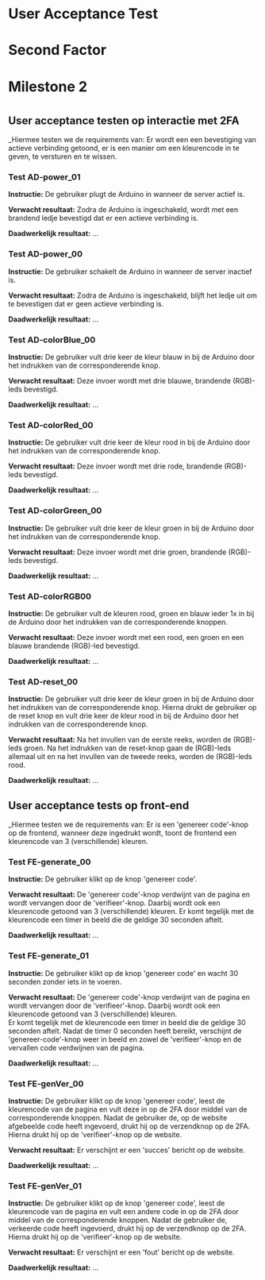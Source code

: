 # User Acceptance Test

# Second Factor

# Milestone 2

#

## User acceptance testen op interactie met 2FA
_Hiermee testen we de requirements van: Er wordt een een bevestiging van actieve verbinding getoond, er is een manier om een kleurencode in te geven, te versturen en te wissen.

### Test AD-power_01

**Instructie:**
De gebruiker plugt de Arduino in wanneer de server actief is. 

**Verwacht resultaat:**
Zodra de Arduino is ingeschakeld, wordt met een brandend ledje bevestigd dat er een actieve verbinding is. 

**Daadwerkelijk resultaat:**
...


### Test AD-power_00

**Instructie:**
De gebruiker schakelt de Arduino in wanneer de server inactief is.

**Verwacht resultaat:**
Zodra de Arduino is ingeschakeld, blijft het ledje uit om te bevestigen dat er geen actieve verbinding is. 

**Daadwerkelijk resultaat:**
...


### Test AD-colorBlue_00

**Instructie:**
De gebruiker vult drie keer de kleur blauw in bij de Arduino door het indrukken van de corresponderende knop. 

**Verwacht resultaat:**
Deze invoer wordt met drie blauwe, brandende (RGB)-leds bevestigd.

**Daadwerkelijk resultaat:**
...



### Test AD-colorRed_00

**Instructie:**
De gebruiker vult drie keer de kleur rood in bij de Arduino door het indrukken van de corresponderende knop. 

**Verwacht resultaat:**
Deze invoer wordt met drie rode, brandende (RGB)-leds bevestigd.

**Daadwerkelijk resultaat:**
...


### Test AD-colorGreen_00

**Instructie:**
De gebruiker vult drie keer de kleur groen in bij de Arduino door het indrukken van de corresponderende knop. 

**Verwacht resultaat:**
Deze invoer wordt met drie groen, brandende (RGB)-leds bevestigd.

**Daadwerkelijk resultaat:**
...


### Test AD-colorRGB00

**Instructie:**
De gebruiker vult de kleuren rood, groen en blauw ieder 1x in bij de Arduino door het indrukken van de corresponderende knoppen. 

**Verwacht resultaat:**
Deze invoer wordt met een rood, een groen en een blauwe brandende (RGB)-led bevestigd.

**Daadwerkelijk resultaat:**
...

### Test AD-reset_00

**Instructie:**
De gebruiker vult drie keer de kleur groen in bij de Arduino door het indrukken van de corresponderende knop. 
Hierna drukt de gebruiker op de reset knop en vult drie keer de kleur rood in bij de Arduino door het indrukken van de corresponderende knop. 

**Verwacht resultaat:**
Na het invullen van de eerste reeks, worden de (RGB)-leds groen. Na het indrukken van de reset-knop gaan de (RGB)-leds allemaal uit en na het invullen van de tweede reeks, worden de (RGB)-leds rood.

**Daadwerkelijk resultaat:**
...


## User acceptance tests op front-end
_Hiermee testen we de requirements van: Er is een 'genereer code'-knop op de frontend, wanneer deze ingedrukt wordt, toont de frontend een kleurencode van 3 (verschillende) kleuren.

### Test FE-generate_00

**Instructie:**
De gebruiker klikt op de knop 'genereer code'. 

**Verwacht resultaat:**
De 'genereer code'-knop verdwijnt van de pagina en wordt vervangen door de 'verifieer'-knop.
Daarbij wordt ook een kleurencode getoond van 3 (verschillende) kleuren. 
Er komt tegelijk met de kleurencode een timer in beeld die de geldige 30 seconden aftelt.


**Daadwerkelijk resultaat:**
...

### Test FE-generate_01

**Instructie:**
De gebruiker klikt op de knop 'genereer code' en wacht 30 seconden zonder iets in te voeren.

**Verwacht resultaat:**
De 'genereer code'-knop verdwijnt van de pagina en wordt vervangen door de 'verifieer'-knop.
Daarbij wordt ook een kleurencode getoond van 3 (verschillende) kleuren.  
Er komt tegelijk met de kleurencode een timer in beeld die de geldige 30 seconden aftelt.
Nadat de timer 0 seconden heeft bereikt, verschijnt de 'genereer-code'-knop weer in beeld en zowel de 'verifieer'-knop en de vervallen code verdwijnen van de pagina.

**Daadwerkelijk resultaat:**
...


### Test FE-genVer_00
**Instructie:**
De gebruiker klikt op de knop 'genereer code', leest de kleurencode van de pagina en vult deze in op de 2FA door middel van de corresponderende knoppen. 
Nadat de gebruiker de, op de website afgebeelde code heeft ingevoerd, drukt hij op de verzendknop op de 2FA.
Hierna drukt hij op de 'verifieer'-knop op de website. 

**Verwacht resultaat:**
Er verschijnt er een 'succes' bericht op de website.

**Daadwerkelijk resultaat:**
...

### Test FE-genVer_01
**Instructie:**
De gebruiker klikt op de knop 'genereer code', leest de kleurencode van de pagina en vult een andere code in op de 2FA door middel van de corresponderende knoppen. 
Nadat de gebruiker de, verkeerde code heeft ingevoerd, drukt hij op de verzendknop op de 2FA.
Hierna drukt hij op de 'verifieer'-knop op de website. 

**Verwacht resultaat:**
Er verschijnt er een 'fout' bericht op de website.

**Daadwerkelijk resultaat:**
...


